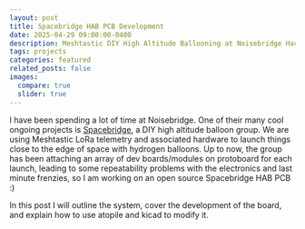 ```yaml
---
layout: post
title: Spacebridge HAB PCB Development
date: 2025-04-29 09:00:00-0400
description: Meshtastic DIY High Altitude Ballooning at Noisebridge Hackerspace
tags: projects
categories: featured
related_posts: false
images:
  compare: true
  slider: true
---
```


I have been spending a lot of time at Noisebridge. One of their many cool ongoing projects is <a href="https://www.noisebridge.net/wiki/Spacebridge:_The_Next_Generation">Spacebridge</a>, a DIY high altitude balloon group. We are using Meshtastic LoRa telemetry and associated hardware to launch things close to the edge of space with hydrogen balloons. Up to now, the group has been attaching an array of dev boards/modules on protoboard for each launch, leading to some repeatability problems with the electronics and last minute frenzies, so I am working on an open source Spacebridge HAB PCB :)

In this post I will outline the system, cover the development of the board, and explain how to use atopile and kicad to modify it.



